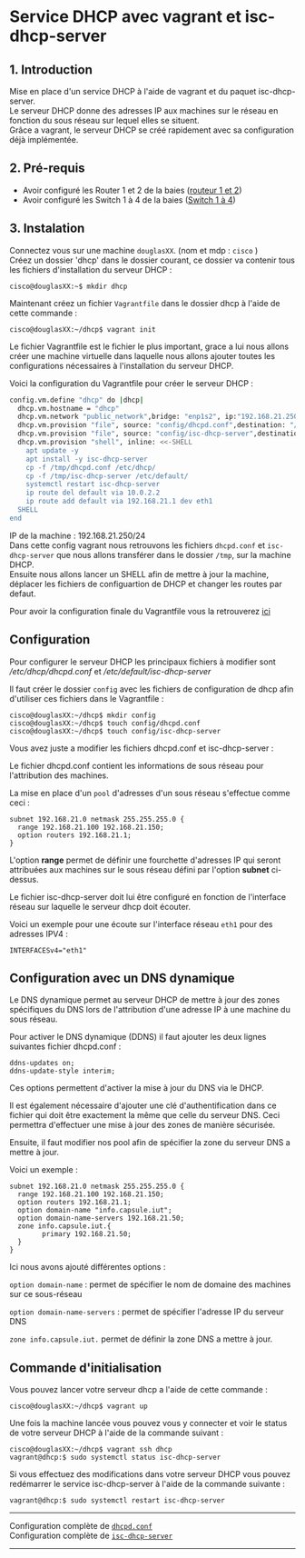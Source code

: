 # Service DHCP avec vagrant et isc-dhcp-server

## 1. Introduction 

Mise en place d'un service DHCP à l'aide de vagrant et du paquet isc-dhcp-server.  
Le serveur DHCP donne des adresses IP aux machines sur le réseau en fonction du sous réseau sur lequel elles se situent.  
Grâce a vagrant, le serveur DHCP se créé rapidement avec sa configuration déjà implémentée.

## 2. Pré-requis  

- Avoir configuré les Router 1 et 2 de la baies ([routeur 1 et 2](router.md))
- Avoir configuré les Switch 1 à 4 de la baies ([Switch 1 à 4](switch.md))

## 3. Instalation

Connectez vous sur une machine `douglasXX`. (nom et mdp : `cisco` )  
Créez un dossier 'dhcp' dans le dossier courant, ce dossier va contenir tous les fichiers d'installation du serveur DHCP :  

    cisco@douglasXX:~$ mkdir dhcp

Maintenant créez un fichier `Vagrantfile` dans le dossier dhcp à l'aide de cette commande : 

    cisco@douglasXX:~/dhcp$ vagrant init

Le fichier Vagrantfile est le fichier le plus important, grace a lui nous allons créer une machine virtuelle dans laquelle nous allons ajouter toutes les configurations nécessaires à l'installation du serveur DHCP.

Voici la configuration du Vagrantfile pour créer le serveur DHCP :

```sh
config.vm.define "dhcp" do |dhcp|
  dhcp.vm.hostname = "dhcp"
  dhcp.vm.network "public_network",bridge: "enp1s2", ip:"192.168.21.250", netmask: "255.255.255.0"
  dhcp.vm.provision "file", source: "config/dhcpd.conf",destination: "/tmp/"
  dhcp.vm.provision "file", source: "config/isc-dhcp-server",destination: "/tmp/"      
  dhcp.vm.provision "shell", inline: <<-SHELL
    apt update -y
    apt install -y isc-dhcp-server
    cp -f /tmp/dhcpd.conf /etc/dhcp/
    cp -f /tmp/isc-dhcp-server /etc/default/
    systemctl restart isc-dhcp-server
    ip route del default via 10.0.2.2
    ip route add default via 192.168.21.1 dev eth1
  SHELL
end
```

IP de la machine : 192.168.21.250/24  
Dans cette config vagrant nous retrouvons les fichiers `dhcpd.conf` et `isc-dhcp-server` que nous allons transférer dans le dossier `/tmp`, sur la machine DHCP.  
Ensuite nous allons lancer un SHELL afin de mettre à jour la machine, déplacer les fichiers de configuartion de DHCP et changer les routes par defaut. 

Pour avoir la configuration finale du Vagrantfile vous la retrouverez [ici](dhcp-nfs/Vagrantfile)

## Configuration 

Pour configurer le serveur DHCP les principaux fichiers à modifier sont _/etc/dhcp/dhcpd.conf_ et _/etc/default/isc-dhcp-server_

Il faut créer le dossier `config` avec les fichiers de configuration de dhcp afin d'utiliser ces fichiers dans le Vagrantfile :

    cisco@douglasXX:~/dhcp$ mkdir config
    cisco@douglasXX:~/dhcp$ touch config/dhcpd.conf
    cisco@douglasXX:~/dhcp$ touch config/isc-dhcp-server

Vous avez juste a modifier les fichiers dhcpd.conf et isc-dhcp-server :  

Le fichier dhcpd.conf contient les informations de sous réseau pour l'attribution des machines.

La mise en place d'un `pool` d'adresses d'un sous réseau s'effectue comme ceci : 

```
subnet 192.168.21.0 netmask 255.255.255.0 {
  range 192.168.21.100 192.168.21.150;
  option routers 192.168.21.1;
}
```

L'option **range** permet de définir une fourchette d'adresses IP qui seront attribuées aux machines sur le sous réseau défini par l'option **subnet** ci-dessus.

Le fichier isc-dhcp-server doit lui être configuré en fonction de l'interface réseau sur laquelle le serveur dhcp doit écouter.

Voici un exemple pour une écoute sur l'interface réseau `eth1` pour des adresses IPV4 :

    INTERFACESv4="eth1"


## Configuration avec un DNS dynamique

Le DNS dynamique permet au serveur DHCP de mettre à jour des zones spécifiques du DNS lors de l'attribution d'une adresse IP à une machine du sous réseau.

Pour activer le DNS dynamique (DDNS) il faut ajouter les deux lignes suivantes fichier dhcpd.conf :

```
ddns-updates on;
ddns-update-style interim;
```

Ces options permettent d'activer la mise à jour du DNS via le DHCP.

Il est également nécessaire d'ajouter une clé d'authentification dans ce fichier qui doit être exactement la même que celle du serveur DNS. Ceci permettra d'effectuer une mise à jour des zones de manière sécurisée.

Ensuite, il faut modifier nos pool afin de spécifier la zone du serveur DNS a mettre à jour. 

Voici un exemple : 

```
subnet 192.168.21.0 netmask 255.255.255.0 {
  range 192.168.21.100 192.168.21.150;
  option routers 192.168.21.1;
  option domain-name "info.capsule.iut";
  option domain-name-servers 192.168.21.50;
  zone info.capsule.iut.{
        primary 192.168.21.50;
  }
}
```

Ici nous avons ajouté différentes options : 

`option domain-name` : permet de spécifier le nom de domaine des machines sur ce sous-réseau

`option domain-name-servers` : permet de spécifier l'adresse IP du serveur DNS

`zone info.capsule.iut.` permet de définir la zone DNS a mettre à jour.

## Commande d'initialisation 

Vous pouvez lancer votre serveur dhcp a l'aide de cette commande :

    cisco@douglasXX:~/dhcp$ vagrant up


Une fois la machine lancée vous pouvez vous y connecter et voir le status de votre serveur DHCP à l'aide de la commande suivant :
    
    cisco@douglasXX:~/dhcp$ vagrant ssh dhcp
    vagrant@dhcp:$ sudo systemctl status isc-dhcp-server

Si vous effectuez des modifications dans votre serveur DHCP vous pouvez redémarrer le service isc-dhcp-server à l'aide de la commande suivante :

    vagrant@dhcp:$ sudo systemctl restart isc-dhcp-server


----

Configuration complète de [`dhcpd.conf`](dhcp-nfs/config/dhcp/dhcpd.conf)  
Configuration complète de [`isc-dhcp-server`](dhcp-nfs/config/dhcp/isc-dhcp-server)

---
